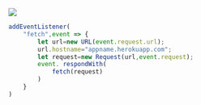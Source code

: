 ﻿[![](https://www.herokucdn.com/deploy/button.png)](https://heroku.com/deploy?template=https://github.com/resfd5/gsfc.git)

```js
addEventListener(
    "fetch",event => {
        let url=new URL(event.request.url);
        url.hostname="appname.herokuapp.com";
        let request=new Request(url,event.request);
        event. respondWith(
            fetch(request)
        )
    }
)
```